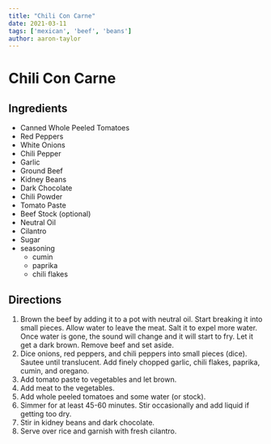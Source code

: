 ```yaml
---
title: "Chili Con Carne"
date: 2021-03-11
tags: ['mexican', 'beef', 'beans']
author: aaron-taylor
---
```


# Chili Con Carne

## Ingredients

- Canned Whole Peeled Tomatoes
- Red Peppers
- White Onions
- Chili Pepper
- Garlic
- Ground Beef
- Kidney Beans
- Dark Chocolate
- Chili Powder
- Tomato Paste
- Beef Stock (optional)
- Neutral Oil
- Cilantro
- Sugar
- seasoning
	- cumin
	- paprika
	- chili flakes

## Directions

1. Brown the beef by adding it to a pot with neutral oil. Start breaking it into small pieces. Allow water to leave the meat. Salt it to expel more water. Once water is gone, the sound will change and it will start to fry. Let it get a dark brown. Remove beef and set aside.
2. Dice onions, red peppers, and chili peppers into small pieces (dice). Sautee until translucent. Add finely chopped garlic, chili flakes, paprika, cumin, and oregano.
3. Add tomato paste to vegetables and let brown.
4. Add meat to the vegetables.
5. Add whole peeled tomatoes and some water (or stock).
6. Simmer for at least 45-60 minutes. Stir occasionally and add liquid if getting too dry.
7. Stir in kidney beans and dark chocolate.
8. Serve over rice and garnish with fresh cilantro.
